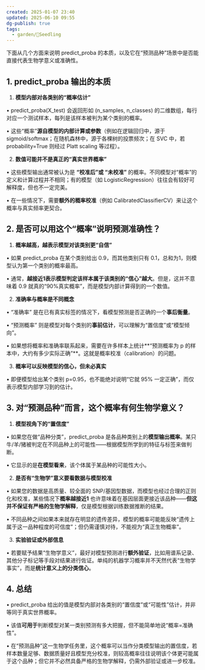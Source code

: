 ```yaml
---
created: 2025-01-07 23:40
updated: 2025-06-10 09:55
dg-publish: true
tags:
  - garden/🌱Seedling
---
```


下面从几个方面来说明 predict_proba 的本质，以及它在“预测品种”场景中是否能直接代表生物学意义或准确性。

  

## **1. predict_proba 输出的本质**

1. **模型内部对各类别的“概率估计”**

• predict_proba(X_test) 会返回形如 (n_samples, n_classes) 的二维数组，每行对应一个测试样本，每列是该样本被判为某个类别的概率。

• 这些“概率”**源自模型的内部计算或参数**（例如在逻辑回归中，源于 sigmoid/softmax；在随机森林中，源于各棵树的投票频次；在 SVC 中，若 probability=True 则经过 Platt scaling 等过程）。

2. **数值可能并不是真正的“真实世界概率”**

• 这些模型输出通常被认为是 **“校准后”或 “未校准”** 的概率。不同模型对“概率”的定义和计算过程并不相同；有的模型（如 LogisticRegression）往往会有较好可解释度，但也不一定完美。

• 在一些情况下，需要**额外的概率校准**（例如 CalibratedClassifierCV）来让这个概率与真实频率更契合。

  

## **2. 是否可以用这个“概率”说明预测准确性？**

1. **概率越高，越表示模型对该类别更“自信”**

• 如果 predict_proba 在某个类别给出 0.9，而其他类别只有 0.1，总和为1，则模型认为第一个类别的概率最高。

• 通常，**越接近1表示模型判定该样本属于该类别的“信心”越大**。但是，这并不意味着 0.9 就真的“90%真实概率”，而是模型内部计算得到的一个数值。

2. **准确率与概率是不同概念**

• “准确率” 是在已有真实标签的情况下，看模型预测是否正确的一个**事后衡量**。

• “预测概率” 则是模型对每个类别的**事前估计**，可以理解为“置信度”或“模型倾向”。

• 如果想将概率和准确率联系起来，需要在许多样本上统计**“预测概率为 p 的样本中，大约有多少实际正确”**。这就是概率校准（calibration）的问题。

3. **概率可以反映模型的信心，但未必真实**

• 即便模型给出某个类别 p=0.95，也不能绝对说明“它就 95% 一定正确”，而仅表示模型内部学习到的估计。

  

## **3. 对“预测品种”而言，这个概率有何生物学意义？**

1. **模型视角下的“置信度”**

• 如果您在做“品种分类”，predict_proba 是各品种类别上的**模型输出概率**。某只牛/羊/猪被判定在不同品种上的可能性——根据模型所学到的特征与标签来做判断。

• 它显示的是**在模型看来**，该个体属于某品种的可能性大小。

2. **是否有“生物学”意义要看数据与模型校准**

• 如果您的数据是高质量、较全面的 SNP/基因型数据，而模型也经过合理的正则化和校准，某些情况下**概率越接近1** 也许意味着在基因层面更接近该品种——**但这并不保证有严格的生物学解释**，仅是模型根据训练数据推断的结果。

• 不同品种之间如果本来就存在明显的遗传差异，模型的概率可能能反映“遗传上属于这一品种程度的可信度”；但仍需谨慎对待，不能视为“真正生物概率”。

3. **实验验证或外部信息**

• 若要赋予结果“生物学意义”，最好对模型预测进行**额外验证**，比如用谱系记录、其他分子标记等手段对结果进行佐证。单纯的机器学习概率并不天然代表“生物学事实”，而是**统计意义上的分类信心**。

  

## **4. 总结**

• predict_proba 给出的值是模型内部对各类别的“置信度”或“可能性”估计，并非等同于真实世界概率。

• 该值**可用于**判断模型对某一类别预测有多大把握，但不能简单地说“概率=准确性”。

• 在“预测品种”这一生物学任务里，这个概率可以当作分类模型输出的置信度，若样本数量足够、数据质量好且模型充分校准，则较高概率往往说明该个体更可能属于这个品种；但它并不必然具备严格的生物学解释，仍需外部验证或进一步校准。